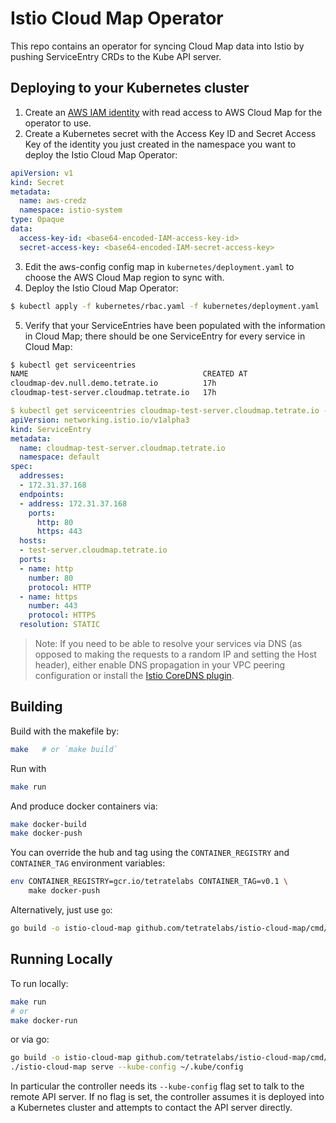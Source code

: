 # Istio Cloud Map Operator

This repo contains an operator for syncing Cloud Map data into Istio by pushing ServiceEntry CRDs to the Kube API server.

## Deploying to your Kubernetes cluster

1. Create an [AWS IAM identity](https://docs.aws.amazon.com/IAM/latest/UserGuide/introduction_access-management.html) with read access to AWS Cloud Map for the operator to use.
2. Create a Kubernetes secret with the Access Key ID and Secret Access Key of the identity you just created in the namespace you want to deploy the Istio Cloud Map Operator:
```yaml
apiVersion: v1
kind: Secret
metadata:
  name: aws-credz
  namespace: istio-system
type: Opaque
data:
  access-key-id: <base64-encoded-IAM-access-key-id>
  secret-access-key: <base64-encoded-IAM-secret-access-key>
```
3. Edit the aws-config config map in `kubernetes/deployment.yaml` to choose the AWS Cloud Map region to sync with.
4. Deploy the Istio Cloud Map Operator:
```bash
$ kubectl apply -f kubernetes/rbac.yaml -f kubernetes/deployment.yaml
```
5. Verify that your ServiceEntries have been populated with the information in Cloud Map; there should be one ServiceEntry for every service in Cloud Map:
```bash
$ kubectl get serviceentries
NAME                                       CREATED AT
cloudmap-dev.null.demo.tetrate.io          17h
cloudmap-test-server.cloudmap.tetrate.io   17h
```
```yaml
$ kubectl get serviceentries cloudmap-test-server.cloudmap.tetrate.io -o yaml
apiVersion: networking.istio.io/v1alpha3
kind: ServiceEntry
metadata:
  name: cloudmap-test-server.cloudmap.tetrate.io
  namespace: default
spec:
  addresses:
  - 172.31.37.168
  endpoints:
  - address: 172.31.37.168
    ports:
      http: 80
      https: 443
  hosts:
  - test-server.cloudmap.tetrate.io
  ports:
  - name: http
    number: 80
    protocol: HTTP
  - name: https
    number: 443
    protocol: HTTPS
  resolution: STATIC
```

> Note: If you need to be able to resolve your services via DNS (as opposed to making the requests to a random IP and setting the Host header), either enable DNS propagation in your VPC peering configuration or install the [Istio CoreDNS plugin](https://github.com/istio-ecosystem/istio-coredns-plugin).

## Building

Build with the makefile by:
```bash
make   # or `make build`
```

Run with
```bash
make run
```

And produce docker containers via:
```bash
make docker-build
make docker-push
```
You can override the hub and tag using the `CONTAINER_REGISTRY` and `CONTAINER_TAG` environment variables:


```bash
env CONTAINER_REGISTRY=gcr.io/tetratelabs CONTAINER_TAG=v0.1 \
    make docker-push
```


Alternatively, just use `go`:
```bash
go build -o istio-cloud-map github.com/tetratelabs/istio-cloud-map/cmd/istio-cloud-map
``` 

## Running Locally

To run locally:
```bash
make run
# or
make docker-run
```

or via go:
```bash
go build -o istio-cloud-map github.com/tetratelabs/istio-cloud-map/cmd/istio-cloud-map
./istio-cloud-map serve --kube-config ~/.kube/config
```

In particular the controller needs its `--kube-config` flag set to talk to the remote API server. If no flag is set, the controller assumes it is deployed into a Kubernetes cluster and attempts to contact the API server directly.
